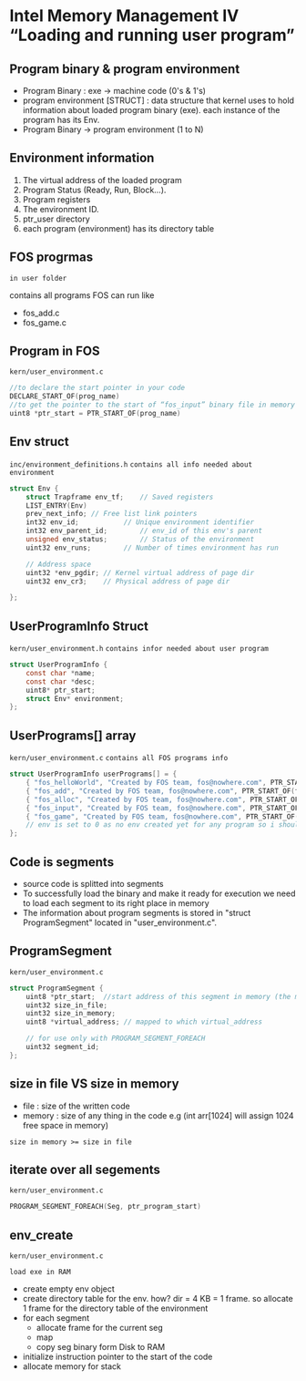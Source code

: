 # Intel Memory Management IV “Loading and running user program”

## Program binary & program environment 
- Program Binary : exe -> machine code (0's & 1's) 
- program environment [STRUCT] : data structure that kernel uses to hold information about loaded program binary (exe). each instance of the program has its Env.
- Program Binary -> program environment (1 to N)

## Environment information

1. The virtual address of the loaded program 
2. Program Status (Ready, Run, Block…).
3. Program registers
4. The environment ID.
5. ptr_user directory 
6. each program (environment) has its directory table   

## FOS progrmas 
`in user folder`

contains all programs FOS can run like  

- fos_add.c
- fos_game.c 

## Program in FOS  
`kern/user_environment.c`


```c
//to declare the start pointer in your code
DECLARE_START_OF(prog_name)		
//to get the pointer to the start of “fos_input” binary file in memory
uint8 *ptr_start = PTR_START_OF(prog_name) 
```

## Env struct
`inc/environment_definitions.h` 
`contains all info needed about environment`
```c
struct Env {
	struct Trapframe env_tf;	// Saved registers
	LIST_ENTRY(Env)
	prev_next_info;	// Free list link pointers
	int32 env_id;			// Unique environment identifier
	int32 env_parent_id;		// env_id of this env's parent
	unsigned env_status;		// Status of the environment
	uint32 env_runs;		// Number of times environment has run

	// Address space
	uint32 *env_pgdir; // Kernel virtual address of page dir
	uint32 env_cr3;	   // Physical address of page dir

};
```

## UserProgramInfo Struct
`kern/user_environment.h`
`contains infor needed about user program`
```c
struct UserProgramInfo {
	const char *name;
	const char *desc;
	uint8* ptr_start;
	struct Env* environment;
};
```

## UserPrograms[] array 
`kern/user_environment.c` 
`contains all FOS programs info`
```c
struct UserProgramInfo userPrograms[] = {
	{ "fos_helloWorld", "Created by FOS team, fos@nowhere.com", PTR_START_OF(fos_helloWorld), 0 },
	{ "fos_add", "Created by FOS team, fos@nowhere.com", PTR_START_OF(fos_add), 0},
	{ "fos_alloc", "Created by FOS team, fos@nowhere.com", PTR_START_OF(fos_alloc), 0},
	{ "fos_input", "Created by FOS team, fos@nowhere.com", PTR_START_OF(fos_input), 0},
	{ "fos_game", "Created by FOS team, fos@nowhere.com", PTR_START_OF(game), 0},
	// env is set to 0 as no env created yet for any program so i should create env
};
```

## Code is segments 
- source code is splitted into segments  
- To successfully load the binary and make it ready for execution we need to load each segment to its right place in memory
- The information about program segments is stored in "struct ProgramSegment" located in "user_environment.c". 

## ProgramSegment
`kern/user_environment.c`

```c
struct ProgramSegment {
	uint8 *ptr_start;  //start address of this segment in memory (the memory address where it is saved before loading)
	uint32 size_in_file;
	uint32 size_in_memory;
	uint8 *virtual_address; // mapped to which virtual_address

	// for use only with PROGRAM_SEGMENT_FOREACH
	uint32 segment_id;
};
```
## size in file VS size in memory 

- file : size of the written code 
- memory : size of any thing in the code e.g (int arr[1024] will assign 1024 free space in memory)

`size in memory >= size in file`

## iterate over all segements  
`kern/user_environment.c` 

```c
PROGRAM_SEGMENT_FOREACH(Seg, ptr_program_start)	
```

## env_create
`kern/user_environment.c`

`load exe in RAM`

- create empty env object 
- create directory table for the env. how? dir = 4 KB = 1 frame. so allocate 1 frame for the directory table of the environment
- for each segment 
	- allocate frame for the current seg 
	- map  
	- copy seg binary form Disk to RAM 
- initialize instruction pointer to the start of the code 
- allocate memory for stack 

